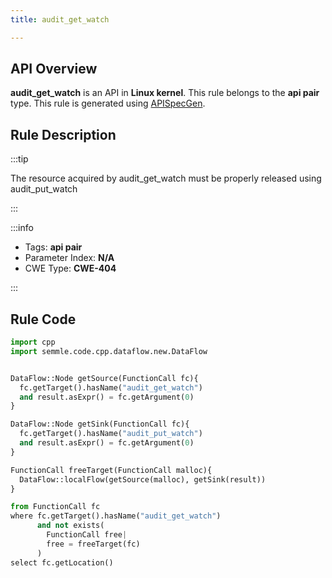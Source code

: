 ```yaml
---
title: audit_get_watch

---
```



## API Overview
**audit_get_watch** is an API in **Linux kernel**. This rule belongs to the **api pair** type. This rule is generated using [APISpecGen](../../tools/APISpecGen).
## Rule Description

:::tip

The resource acquired by audit_get_watch must be properly released using audit_put_watch

:::

:::info

- Tags: **api pair**
- Parameter Index: **N/A**
- CWE Type: **CWE-404**

:::

## Rule Code
```python
import cpp
import semmle.code.cpp.dataflow.new.DataFlow


DataFlow::Node getSource(FunctionCall fc){
  fc.getTarget().hasName("audit_get_watch")
  and result.asExpr() = fc.getArgument(0)
}

DataFlow::Node getSink(FunctionCall fc){
  fc.getTarget().hasName("audit_put_watch")
  and result.asExpr() = fc.getArgument(0)
}

FunctionCall freeTarget(FunctionCall malloc){
  DataFlow::localFlow(getSource(malloc), getSink(result))
}

from FunctionCall fc
where fc.getTarget().hasName("audit_get_watch")
      and not exists(
        FunctionCall free| 
        free = freeTarget(fc)
      )
select fc.getLocation()

    
```